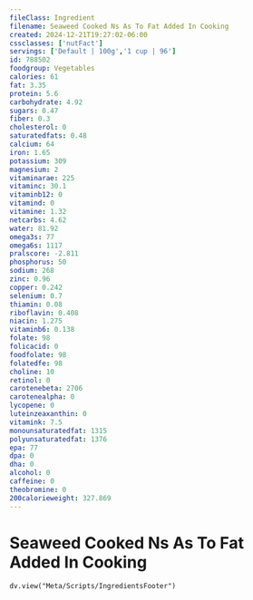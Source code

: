 ```yaml
---
fileClass: Ingredient
filename: Seaweed Cooked Ns As To Fat Added In Cooking
created: 2024-12-21T19:27:02-06:00
cssclasses: ['nutFact']
servings: ['Default | 100g','1 cup | 96']
id: 788502
foodgroup: Vegetables
calories: 61
fat: 3.35
protein: 5.6
carbohydrate: 4.92
sugars: 0.47
fiber: 0.3
cholesterol: 0
saturatedfats: 0.48
calcium: 64
iron: 1.65
potassium: 309
magnesium: 2
vitaminarae: 225
vitaminc: 30.1
vitaminb12: 0
vitamind: 0
vitamine: 1.32
netcarbs: 4.62
water: 81.92
omega3s: 77
omega6s: 1117
pralscore: -2.811
phosphorus: 50
sodium: 268
zinc: 0.96
copper: 0.242
selenium: 0.7
thiamin: 0.08
riboflavin: 0.408
niacin: 1.275
vitaminb6: 0.138
folate: 98
folicacid: 0
foodfolate: 98
folatedfe: 98
choline: 10
retinol: 0
carotenebeta: 2706
carotenealpha: 0
lycopene: 0
luteinzeaxanthin: 0
vitamink: 7.5
monounsaturatedfat: 1315
polyunsaturatedfat: 1376
epa: 77
dpa: 0
dha: 0
alcohol: 0
caffeine: 0
theobromine: 0
200calorieweight: 327.869
---
```


# Seaweed Cooked Ns As To Fat Added In Cooking

```dataviewjs
dv.view("Meta/Scripts/IngredientsFooter")
```